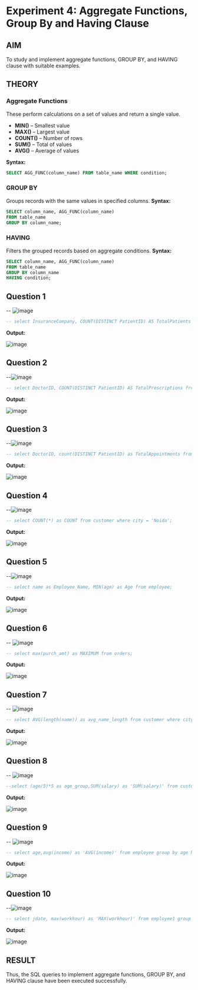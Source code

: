 # Experiment 4: Aggregate Functions, Group By and Having Clause

## AIM
To study and implement aggregate functions, GROUP BY, and HAVING clause with suitable examples.

## THEORY

### Aggregate Functions
These perform calculations on a set of values and return a single value.

- **MIN()** – Smallest value  
- **MAX()** – Largest value  
- **COUNT()** – Number of rows  
- **SUM()** – Total of values  
- **AVG()** – Average of values

**Syntax:**
```sql
SELECT AGG_FUNC(column_name) FROM table_name WHERE condition;
```
### GROUP BY
Groups records with the same values in specified columns.
**Syntax:**
```sql
SELECT column_name, AGG_FUNC(column_name)
FROM table_name
GROUP BY column_name;
```
### HAVING
Filters the grouped records based on aggregate conditions.
**Syntax:**
```sql
SELECT column_name, AGG_FUNC(column_name)
FROM table_name
GROUP BY column_name
HAVING condition;
```

**Question 1**
--
-- ![image](https://github.com/user-attachments/assets/ab1c44bc-7075-47f4-9e8f-aeadc4a3da64)

```sql
-- select InsuranceCompany, COUNT(DISTINCT PatientID) AS TotalPatients From Insurance GROUP BY InsuranceCompany; 
```

**Output:**

![image](https://github.com/user-attachments/assets/9a4fd066-e486-475e-a44e-91df56221571)

**Question 2**
---
--![image](https://github.com/user-attachments/assets/b17c8dca-c071-4580-b225-27cabf4306f1)

```sql
-- select DoctorID, COUNT(DISTINCT PatientID) AS TotalPrescriptions from Prescriptions group by DoctorID;
```

**Output:**

 ![image](https://github.com/user-attachments/assets/274fcba1-0de6-4bed-972e-89ac8ee8e4d0)

**Question 3**
---
--![image](https://github.com/user-attachments/assets/145cd93f-493e-437f-afed-daea37c22deb)

```sql
-- select DoctorID, count(DISTINCT PatientID) as TotalAppointments from Appointments group by DoctorID;
```

**Output:**

![image](https://github.com/user-attachments/assets/30d57a90-4e07-4b97-8a15-5e04dca1f324)

**Question 4**
---
--![image](https://github.com/user-attachments/assets/fd742d36-e1cc-4099-8ea7-43c7fe0b3992)

```sql
-- select COUNT(*) as COUNT from customer where city = 'Noida';
```

**Output:**

![image](https://github.com/user-attachments/assets/a63ab3c1-8b08-4dc5-8045-b0f71c8b992e)

**Question 5**
---
--![image](https://github.com/user-attachments/assets/4196d882-f6b1-4a4c-901e-62346e009a08)

```sql
-- select name as Employee_Name, MIN(age) as Age from employee;
```

**Output:**

![image](https://github.com/user-attachments/assets/67f41555-301f-400c-a616-35098bb690a5)

**Question 6**
---
-- ![image](https://github.com/user-attachments/assets/745b7b7d-754e-4dcf-88de-36a5f8e36223)

```sql
-- select max(purch_amt) as MAXIMUM from orders;
```

**Output:**

![image](https://github.com/user-attachments/assets/ee5a9c09-623f-4b6f-80da-b22b9aea633c)

**Question 7**
---
-- ![image](https://github.com/user-attachments/assets/d8d83a38-ec4b-4cc8-a222-ff61a2b0e604)

```sql
-- select AVG(length(name)) as avg_name_length from customer where city='Chennai';
```

**Output:**

![image](https://github.com/user-attachments/assets/b423694a-bc20-4b29-b78b-320c5986fe01)

**Question 8**
---
-- ![image](https://github.com/user-attachments/assets/e23b2d6e-70e6-4867-82f6-e2e45e96ccfe)

```sql
--select (age/5)*5 as age_group,SUM(salary) as 'SUM(salary)' from customer1 group by age_group having SUM(salary)>5000;
```

**Output:**

![image](https://github.com/user-attachments/assets/e22f5fde-13cd-4ec0-8996-681b984baa56)

**Question 9**
---
-- ![image](https://github.com/user-attachments/assets/598c690f-d070-48c1-b680-d0e65cb07985)

```sql
-- select age,avg(income) as 'AVG(income)' from employee group by age having avg(income) between 300000 and 500000;
```

**Output:**

![image](https://github.com/user-attachments/assets/eb6e98dc-3dc9-49bb-b03d-c7c4083e898d)

**Question 10**
---
--![image](https://github.com/user-attachments/assets/e12e7f80-a3db-421e-839d-12000b4b3feb)

```sql
-- select jdate, max(workhour) as 'MAX(workhour)' from employee1 group by jdate having workhour >=12;
```

**Output:**

![image](https://github.com/user-attachments/assets/a0adb140-ad53-4b1f-838c-87e95908e7f1)


## RESULT
Thus, the SQL queries to implement aggregate functions, GROUP BY, and HAVING clause have been executed successfully.
